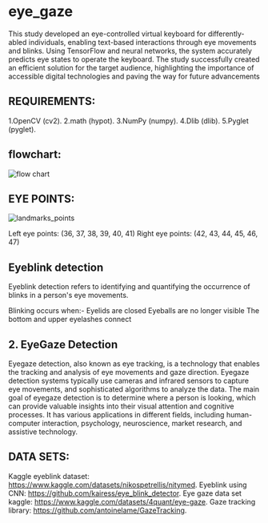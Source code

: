 # eye_gaze


This study developed an eye-controlled virtual keyboard for differently-abled individuals, enabling text-based interactions through eye movements and blinks. Using TensorFlow and neural networks, the system accurately predicts eye states to operate the keyboard. The study successfully created an efficient solution for the target audience, highlighting the importance of accessible digital technologies and paving the way for future advancements



## REQUIREMENTS:

1.OpenCV (cv2).
2.math (hypot).
3.NumPy (numpy).
4.Dlib (dlib).
5.Pyglet (pyglet).

## flowchart:
![flow chart ](https://github.com/user-attachments/assets/b6b0a50c-ce12-47ad-99cc-eb5c2642d82e)

## EYE POINTS:
![landmarks_points](https://github.com/user-attachments/assets/6678eb7e-aec0-4e6f-8ebf-50c3b0bc54b3)

Left eye points: (36, 37, 38, 39, 40, 41)
Right eye points: (42, 43, 44, 45, 46, 47)


## Eyeblink detection
Eyeblink detection refers to identifying and quantifying the occurrence of blinks in a person's eye movements.

Blinking occurs when:-
Eyelids are closed
Eyeballs are no longer visible
The bottom and upper eyelashes connect


## 2. EyeGaze Detection
Eyegaze detection, also known as eye tracking, is a technology that enables the tracking and analysis of eye movements and gaze direction. Eyegaze detection systems typically use cameras and infrared sensors to capture eye movements, and sophisticated algorithms to analyze the data. The main goal of eyegaze detection is to determine where a person is looking, which can provide valuable insights into their visual attention and cognitive processes. It has various applications in different fields, including human-computer interaction, psychology, neuroscience, market research, and assistive technology.

## DATA SETS: 
Kaggle eyeblink dataset: https://www.kaggle.com/datasets/nikospetrellis/nitymed.
Eyeblink using CNN: https://github.com/kairess/eye_blink_detector.
Eye gaze data set kaggle: https://www.kaggle.com/datasets/4quant/eye-gaze. 
Gaze tracking library: https://github.com/antoinelame/GazeTracking.



